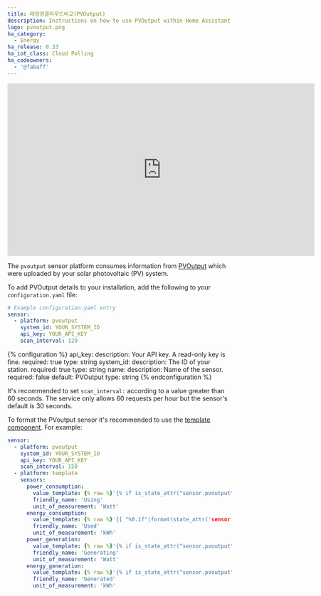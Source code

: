 ```yaml
---
title: 태양광클라우드비교(PVOutput)
description: Instructions on how to use PVOutput within Home Assistant.
logo: pvoutput.png
ha_category:
  - Energy
ha_release: 0.33
ha_iot_class: Cloud Polling
ha_codeowners:
  - '@fabaff'
---
```


<iframe width="690" height="388" src="https://www.youtube.com/embed/DCOrwp_48TA" frameborder="0" allow="accelerometer; autoplay; encrypted-media; gyroscope; picture-in-picture" allowfullscreen></iframe>

The `pvoutput` sensor platform consumes information from [PVOutput](https://pvoutput.org/) which were uploaded by your solar photovoltaic (PV) system.

To add PVOutput details to your installation, add the following to your `configuration.yaml` file:

```yaml
# Example configuration.yaml entry
sensor:
  - platform: pvoutput
    system_id: YOUR_SYSTEM_ID
    api_key: YOUR_API_KEY
    scan_interval: 120
```

{% configuration %}
api_key:
  description: Your API key. A read-only key is fine.
  required: true
  type: string
system_id:
  description: The ID of your station.
  required: true
  type: string
name:
  description: Name of the sensor.
  required: false
  default: PVOutput
  type: string
{% endconfiguration %}

<div class='note warning'>

It's recommended to set `scan_interval:` according to a value greater than 60 seconds. The service only allows 60 requests per hour but the sensor's default is 30 seconds.

</div>

To format the PVoutput sensor it's recommended to use the [template component](/topics/templating/). For example:

```yaml
sensor:
  - platform: pvoutput
    system_id: YOUR_SYSTEM_ID
    api_key: YOUR_API_KEY
    scan_interval: 150
  - platform: template
    sensors:
      power_consumption:
        value_template: {% raw %}'{% if is_state_attr("sensor.pvoutput", "power_consumption", "NaN") %}0{% else %}{{ state_attr('sensor.pvoutput', 'power_consumption') }}{% endif %}'{% endraw %}
        friendly_name: 'Using'
        unit_of_measurement: 'Watt'
      energy_consumption:
        value_template: {% raw %}'{{ "%0.1f"|format(state_attr('sensor.pvoutput', 'energy_consumption')|float/1000) }}'{% endraw %}
        friendly_name: 'Used'
        unit_of_measurement: 'kWh'
      power_generation:
        value_template: {% raw %}'{% if is_state_attr("sensor.pvoutput", "power_generation", "NaN") %}0{% else %}{{ state_attr('sensor.pvoutput', 'power_generation') }}{% endif %}'{% endraw %}
        friendly_name: 'Generating'
        unit_of_measurement: 'Watt'
      energy_generation:
        value_template: {% raw %}'{% if is_state_attr("sensor.pvoutput", "energy_generation", "NaN") %}0{% else %}{{ "%0.2f"|format(state_attr('sensor.pvoutput', 'energy_generation')|float/1000) }}{% endif %}'{% endraw %}
        friendly_name: 'Generated'
        unit_of_measurement: 'kWh'
```
